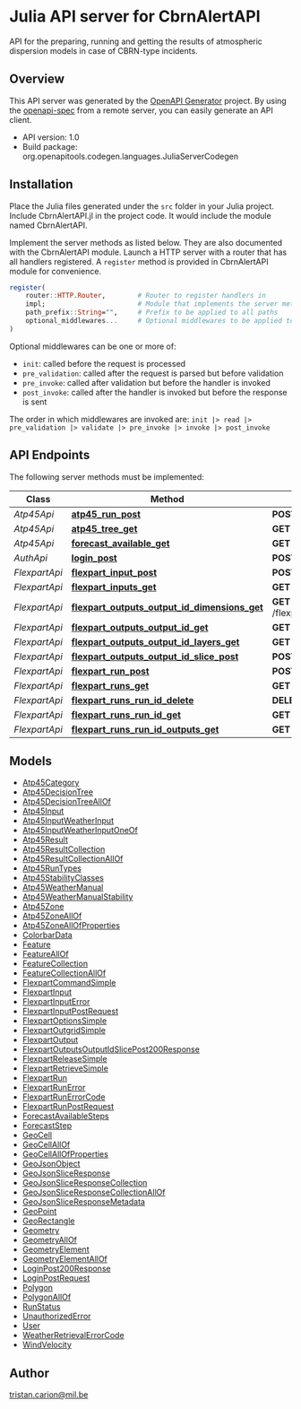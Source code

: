 # Julia API server for CbrnAlertAPI

API for the preparing, running and getting the results of atmospheric dispersion models in case of CBRN-type incidents.

## Overview
This API server was generated by the [OpenAPI Generator](https://openapi-generator.tech) project.  By using the [openapi-spec](https://openapis.org) from a remote server, you can easily generate an API client.

- API version: 1.0
- Build package: org.openapitools.codegen.languages.JuliaServerCodegen


## Installation
Place the Julia files generated under the `src` folder in your Julia project. Include CbrnAlertAPI.jl in the project code.
It would include the module named CbrnAlertAPI.

Implement the server methods as listed below. They are also documented with the CbrnAlertAPI module.
Launch a HTTP server with a router that has all handlers registered. A `register` method is provided in CbrnAlertAPI module for convenience.

```julia
register(
    router::HTTP.Router,        # Router to register handlers in
    impl;                       # Module that implements the server methods
    path_prefix::String="",     # Prefix to be applied to all paths
    optional_middlewares...     # Optional middlewares to be applied to all handlers
)
```

Optional middlewares can be one or more of:
- `init`: called before the request is processed
- `pre_validation`: called after the request is parsed but before validation
- `pre_invoke`: called after validation but before the handler is invoked
- `post_invoke`: called after the handler is invoked but before the response is sent

The order in which middlewares are invoked are:
`init |> read |> pre_validation |> validate |> pre_invoke |> invoke |> post_invoke`


## API Endpoints

The following server methods must be implemented:

Class | Method | HTTP request | Description
------------ | ------------- | ------------- | -------------
*Atp45Api* | [**atp45_run_post**](docs/Atp45Api.md#atp45_run_post) | **POST** /atp45/run | 
*Atp45Api* | [**atp45_tree_get**](docs/Atp45Api.md#atp45_tree_get) | **GET** /atp45/tree | 
*Atp45Api* | [**forecast_available_get**](docs/Atp45Api.md#forecast_available_get) | **GET** /forecast/available | 
*AuthApi* | [**login_post**](docs/AuthApi.md#login_post) | **POST** /login | 
*FlexpartApi* | [**flexpart_input_post**](docs/FlexpartApi.md#flexpart_input_post) | **POST** /flexpart/input | 
*FlexpartApi* | [**flexpart_inputs_get**](docs/FlexpartApi.md#flexpart_inputs_get) | **GET** /flexpart/inputs | 
*FlexpartApi* | [**flexpart_outputs_output_id_dimensions_get**](docs/FlexpartApi.md#flexpart_outputs_output_id_dimensions_get) | **GET** /flexpart/outputs/{outputId}/dimensions | 
*FlexpartApi* | [**flexpart_outputs_output_id_get**](docs/FlexpartApi.md#flexpart_outputs_output_id_get) | **GET** /flexpart/outputs/{outputId} | 
*FlexpartApi* | [**flexpart_outputs_output_id_layers_get**](docs/FlexpartApi.md#flexpart_outputs_output_id_layers_get) | **GET** /flexpart/outputs/{outputId}/layers | 
*FlexpartApi* | [**flexpart_outputs_output_id_slice_post**](docs/FlexpartApi.md#flexpart_outputs_output_id_slice_post) | **POST** /flexpart/outputs/{outputId}/slice | 
*FlexpartApi* | [**flexpart_run_post**](docs/FlexpartApi.md#flexpart_run_post) | **POST** /flexpart/run | 
*FlexpartApi* | [**flexpart_runs_get**](docs/FlexpartApi.md#flexpart_runs_get) | **GET** /flexpart/runs | 
*FlexpartApi* | [**flexpart_runs_run_id_delete**](docs/FlexpartApi.md#flexpart_runs_run_id_delete) | **DELETE** /flexpart/runs/{runId} | 
*FlexpartApi* | [**flexpart_runs_run_id_get**](docs/FlexpartApi.md#flexpart_runs_run_id_get) | **GET** /flexpart/runs/{runId} | 
*FlexpartApi* | [**flexpart_runs_run_id_outputs_get**](docs/FlexpartApi.md#flexpart_runs_run_id_outputs_get) | **GET** /flexpart/runs/{runId}/outputs | 



## Models

 - [Atp45Category](docs/Atp45Category.md)
 - [Atp45DecisionTree](docs/Atp45DecisionTree.md)
 - [Atp45DecisionTreeAllOf](docs/Atp45DecisionTreeAllOf.md)
 - [Atp45Input](docs/Atp45Input.md)
 - [Atp45InputWeatherInput](docs/Atp45InputWeatherInput.md)
 - [Atp45InputWeatherInputOneOf](docs/Atp45InputWeatherInputOneOf.md)
 - [Atp45Result](docs/Atp45Result.md)
 - [Atp45ResultCollection](docs/Atp45ResultCollection.md)
 - [Atp45ResultCollectionAllOf](docs/Atp45ResultCollectionAllOf.md)
 - [Atp45RunTypes](docs/Atp45RunTypes.md)
 - [Atp45StabilityClasses](docs/Atp45StabilityClasses.md)
 - [Atp45WeatherManual](docs/Atp45WeatherManual.md)
 - [Atp45WeatherManualStability](docs/Atp45WeatherManualStability.md)
 - [Atp45Zone](docs/Atp45Zone.md)
 - [Atp45ZoneAllOf](docs/Atp45ZoneAllOf.md)
 - [Atp45ZoneAllOfProperties](docs/Atp45ZoneAllOfProperties.md)
 - [ColorbarData](docs/ColorbarData.md)
 - [Feature](docs/Feature.md)
 - [FeatureAllOf](docs/FeatureAllOf.md)
 - [FeatureCollection](docs/FeatureCollection.md)
 - [FeatureCollectionAllOf](docs/FeatureCollectionAllOf.md)
 - [FlexpartCommandSimple](docs/FlexpartCommandSimple.md)
 - [FlexpartInput](docs/FlexpartInput.md)
 - [FlexpartInputError](docs/FlexpartInputError.md)
 - [FlexpartInputPostRequest](docs/FlexpartInputPostRequest.md)
 - [FlexpartOptionsSimple](docs/FlexpartOptionsSimple.md)
 - [FlexpartOutgridSimple](docs/FlexpartOutgridSimple.md)
 - [FlexpartOutput](docs/FlexpartOutput.md)
 - [FlexpartOutputsOutputIdSlicePost200Response](docs/FlexpartOutputsOutputIdSlicePost200Response.md)
 - [FlexpartReleaseSimple](docs/FlexpartReleaseSimple.md)
 - [FlexpartRetrieveSimple](docs/FlexpartRetrieveSimple.md)
 - [FlexpartRun](docs/FlexpartRun.md)
 - [FlexpartRunError](docs/FlexpartRunError.md)
 - [FlexpartRunErrorCode](docs/FlexpartRunErrorCode.md)
 - [FlexpartRunPostRequest](docs/FlexpartRunPostRequest.md)
 - [ForecastAvailableSteps](docs/ForecastAvailableSteps.md)
 - [ForecastStep](docs/ForecastStep.md)
 - [GeoCell](docs/GeoCell.md)
 - [GeoCellAllOf](docs/GeoCellAllOf.md)
 - [GeoCellAllOfProperties](docs/GeoCellAllOfProperties.md)
 - [GeoJsonObject](docs/GeoJsonObject.md)
 - [GeoJsonSliceResponse](docs/GeoJsonSliceResponse.md)
 - [GeoJsonSliceResponseCollection](docs/GeoJsonSliceResponseCollection.md)
 - [GeoJsonSliceResponseCollectionAllOf](docs/GeoJsonSliceResponseCollectionAllOf.md)
 - [GeoJsonSliceResponseMetadata](docs/GeoJsonSliceResponseMetadata.md)
 - [GeoPoint](docs/GeoPoint.md)
 - [GeoRectangle](docs/GeoRectangle.md)
 - [Geometry](docs/Geometry.md)
 - [GeometryAllOf](docs/GeometryAllOf.md)
 - [GeometryElement](docs/GeometryElement.md)
 - [GeometryElementAllOf](docs/GeometryElementAllOf.md)
 - [LoginPost200Response](docs/LoginPost200Response.md)
 - [LoginPostRequest](docs/LoginPostRequest.md)
 - [Polygon](docs/Polygon.md)
 - [PolygonAllOf](docs/PolygonAllOf.md)
 - [RunStatus](docs/RunStatus.md)
 - [UnauthorizedError](docs/UnauthorizedError.md)
 - [User](docs/User.md)
 - [WeatherRetrievalErrorCode](docs/WeatherRetrievalErrorCode.md)
 - [WindVelocity](docs/WindVelocity.md)



## Author

tristan.carion@mil.be

